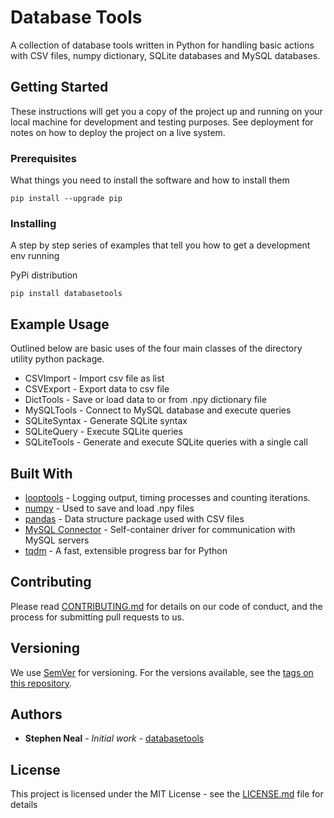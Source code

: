 # Database Tools

A collection of database tools written in Python for handling basic actions with CSV files, numpy dictionary, SQLite
databases and MySQL databases.

## Getting Started

These instructions will get you a copy of the project up and running on your local machine for development and testing purposes. See deployment for notes on how to deploy the project on a live system.

### Prerequisites

What things you need to install the software and how to install them

```
pip install --upgrade pip
```

### Installing

A step by step series of examples that tell you how to get a development env running

PyPi distribution

```
pip install databasetools
```

## Example Usage

Outlined below are basic uses of the four main classes of the directory utility python package.

* CSVImport - Import csv file as list
* CSVExport - Export data to csv file 
* DictTools - Save or load data to or from .npy dictionary file
* MySQLTools - Connect to MySQL database and execute queries
* SQLiteSyntax - Generate SQLite syntax
* SQLiteQuery - Execute SQLite queries
* SQLiteTools - Generate and execute SQLite queries with a single call

## Built With

* [looptools](https://github.com/mrstephenneal/looptools) - Logging output, timing processes and counting iterations.
* [numpy](http://www.numpy.org/) - Used to save and load .npy files
* [pandas](https://pandas.pydata.org/) - Data structure package used with CSV files
* [MySQL Connector](https://dev.mysql.com/doc/connector-python/en/) - Self-container driver for communication with MySQL servers
* [tqdm](https://github.com/tqdm/tqdm) - A fast, extensible progress bar for Python

## Contributing

Please read [CONTRIBUTING.md](https://github.com/mrstephenneal/databasetools/contributing.md) for details on our code of
 conduct, and the process for submitting pull requests to us.

## Versioning

We use [SemVer](http://semver.org/) for versioning. For the versions available, see the [tags on this repository](https://github.com/mrstephenneal/databasetools).

## Authors

* **Stephen Neal** - *Initial work* - [databasetools](https://github.com/mrstephenneal/databasetools)


## License

This project is licensed under the MIT License - see the [LICENSE.md](LICENSE.md) file for details
